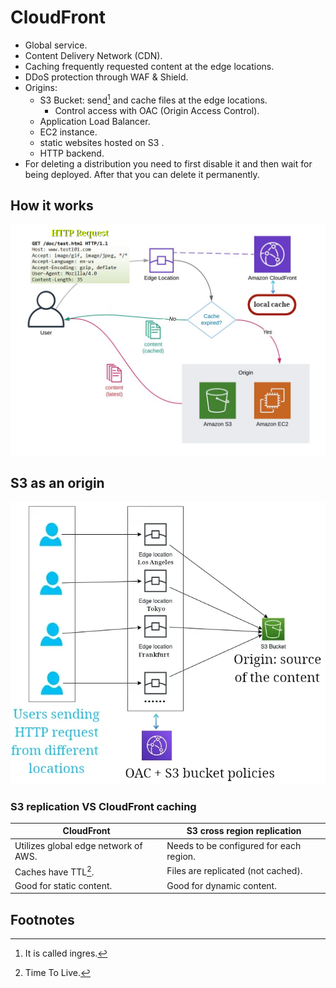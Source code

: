# CloudFront

- Global service.
- Content Delivery Network (CDN).
- Caching frequently requested content at the edge locations.
- DDoS protection through WAF & Shield.
- Origins:
  - S3 Bucket: send[^1] and cache files at the edge locations.
    - Control access with OAC (Origin Access Control).
  - Application Load Balancer.
  - EC2 instance.
  - static websites hosted on S3 .
  - HTTP backend.
- For deleting a distribution you need to first disable it and then wait for being deployed. After that you can delete it permanently.

## How it works

![How CloudFront works](./how-it-works.png)

## S3 as an origin

![S3 as the origin of content, cached in different edge locations](./edge-locations.webp)

### S3 replication VS CloudFront caching

| CloudFront                           | S3 cross region replication             |
| ------------------------------------ | --------------------------------------- |
| Utilizes global edge network of AWS. | Needs to be configured for each region. |
| Caches have TTL[^2].                 | Files are replicated (not cached).      |
| Good for static content.             | Good for dynamic content.               |

## Footnotes

[^1]: It is called ingres.
[^2]: Time To Live.
